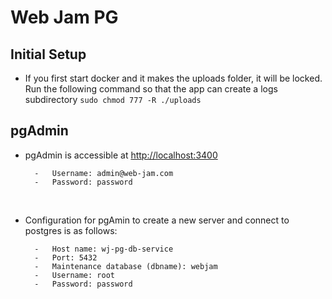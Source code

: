 # Web Jam PG

## Initial Setup

- If you first start docker and it makes the uploads folder, it will be locked. Run the following command so that the app can create a logs subdirectory `sudo chmod 777 -R ./uploads`

## pgAdmin

- pgAdmin is accessible at <a href="http://localhost:3400">http&#x3A;//localhost:3400</a>

        -   Username: admin@web-jam.com
        -   Password: password
    <br>

- Configuration for pgAmin to create a new server and connect to postgres is as follows:

        -   Host name: wj-pg-db-service
        -   Port: 5432
        -   Maintenance database (dbname): webjam
        -   Username: root
        -   Password: password
